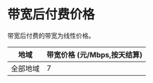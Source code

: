 # 带宽后付费价格

带宽后付费的带宽为线性价格。

| 地域    | 带宽价格 (元/Mbps,按天结算) |
| ----- | ------------ |
| 全部地域   | 7          |
